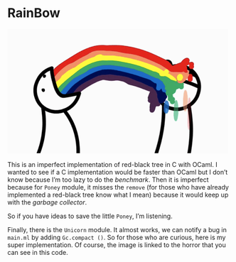 RainBow
=======

<p align=”center”>
  <img src="https://github.com/dinosaure/Rainbow/blob/master/logo.gif?raw=true" alt="Rainbow" />
</p>

This is an imperfect implementation of red-black tree in C with OCaml. I wanted to see if a
C implementation would be faster than OCaml but I don’t know because I’m too lazy to do the
_benchmark_. Then it is imperfect because for `Poney` module, it misses the `remove` (for
those who have already implemented a red-black tree know what I mean) because it would keep
up with the _garbage collector_.

So if you have ideas to save the little `Poney`, I’m listening.

Finally, there is the `Unicorn` module. It almost works, we can notify a bug in `main.ml` by
adding `Gc.compact ()`. So for those who are curious, here is my super implementation. Of course,
the image is linked to the horror that you can see in this code.

